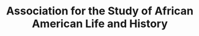---
layout: repo
title: "Association for the Study of African American Life and History"
id: 24501
permalink: repos/24501/
---